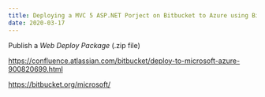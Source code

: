 ```yaml
---
title: Deploying a MVC 5 ASP.NET Porject on Bitbucket to Azure using Bitbucket Pipelines
date: 2020-03-17
---
```


Publish a _Web Deploy Package_ (.zip file)

https://confluence.atlassian.com/bitbucket/deploy-to-microsoft-azure-900820699.html

https://bitbucket.org/microsoft/